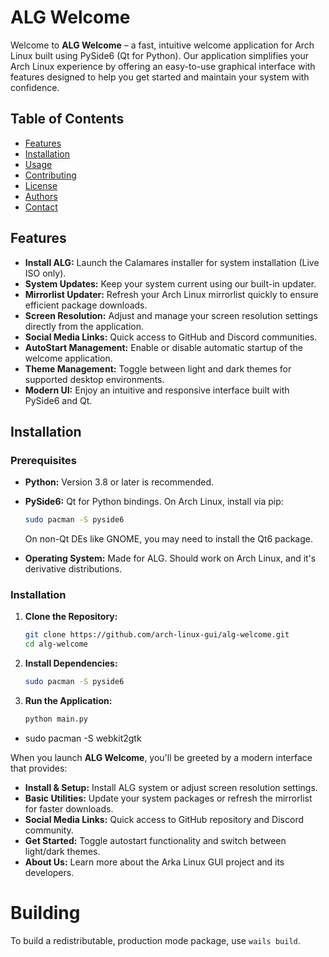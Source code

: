 # ALG Welcome

Welcome to **ALG Welcome** – a fast, intuitive welcome application for Arch Linux built using PySide6 (Qt for Python). Our application simplifies your Arch Linux experience by offering an easy-to-use graphical interface with features designed to help you get started and maintain your system with confidence.

## Table of Contents

- [Features](#features)
- [Installation](#installation)
- [Usage](#usage)
- [Contributing](#contributing)
- [License](#license)
- [Authors](#authors)
- [Contact](#contact)

## Features

- **Install ALG:** Launch the Calamares installer for system installation (Live ISO only).
- **System Updates:** Keep your system current using our built-in updater.
- **Mirrorlist Updater:** Refresh your Arch Linux mirrorlist quickly to ensure efficient package downloads.
- **Screen Resolution:** Adjust and manage your screen resolution settings directly from the application.
- **Social Media Links:** Quick access to GitHub and Discord communities.
- **AutoStart Management:** Enable or disable automatic startup of the welcome application.
- **Theme Management:** Toggle between light and dark themes for supported desktop environments.
- **Modern UI:** Enjoy an intuitive and responsive interface built with PySide6 and Qt.

## Installation

### Prerequisites

- **Python:** Version 3.8 or later is recommended.
- **PySide6:** Qt for Python bindings. On Arch Linux, install via pip:
  ```bash
  sudo pacman -S pyside6
  ```
  On non-Qt DEs like GNOME, you may need to install the Qt6 package.

- **Operating System:** Made for ALG. Should work on Arch Linux, and it's derivative distributions.

### Installation

1. **Clone the Repository:**
   ```bash
   git clone https://github.com/arch-linux-gui/alg-welcome.git
   cd alg-welcome
   ```

2. **Install Dependencies:**
   ```bash
   sudo pacman -S pyside6
   ```

3. **Run the Application:**
   ```bash
   python main.py
   ```

- sudo pacman -S webkit2gtk

When you launch **ALG Welcome**, you'll be greeted by a modern interface that provides:

- **Install & Setup:** Install ALG system or adjust screen resolution settings.
- **Basic Utilities:** Update your system packages or refresh the mirrorlist for faster downloads.
- **Social Media Links:** Quick access to GitHub repository and Discord community.
- **Get Started:** Toggle autostart functionality and switch between light/dark themes.
- **About Us:** Learn more about the Arka Linux GUI project and its developers.

# Building

To build a redistributable, production mode package, use `wails build`.
